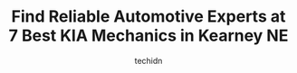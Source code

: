 ---
layout: ampstory
image: https://images.unsplash.com/photo-1586428268816-ca0069c110c5?ixlib=rb-4.0.3&ixid=MnwxMjA3fDB8MHxwaG90by1wYWdlfHx8fGVufDB8fHx8&auto=format&fit=crop&w=640&h=853&q=80
author: techidn
featured: false
description: Discover the 7 best KIA Mechanic in Kearney NE, USA and ensure your vehicle receives the highest quality of care. These trusted professionals are known for their skill, knowledge, and dedica
title: Find Reliable Automotive Experts at 7 Best KIA Mechanics in Kearney NE
cover:
   title: Find Reliable Automotive Experts at 7 Best KIA Mechanics in Kearney NE
   subtitle: Rickpate
   background: https://images.unsplash.com/photo-1586428268816-ca0069c110c5?ixlib=rb-4.0.3&ixid=MnwxMjA3fDB8MHxwaG90by1wYWdlfHx8fGVufDB8fHx8&auto=format&fit=crop&w=640&h=853&q=80

pages: 
 - layout: thirds
   top: <h1>#1 Kearney Towing & Repair Center</h1>
   bottom: "<p>Driver showed up in time and notified me of when he got to pickup location and when he left abs when he arrived at destination. The office staff was very friendly and acc</p>"
   background: https://www.knot35.com/toplist/wp-content/uploads/2023/06/best-kia-mechanic-1-in-kearney-ne-1685838453.jpeg
   backgroundblur: true
 - layout: thirds
   top: <h1>#2 Andersen Wrecking Co., Inc.</h1>
   bottom: "<p>1912 M Avenue, Kearney, NE 68847, United States</p>"
   background: https://www.knot35.com/toplist/wp-content/uploads/2023/06/best-kia-mechanic-2-in-kearney-ne-1685838454.jpeg
   cta:
      link: https://www.knot35.com/toplist/find-reliable-automotive-experts-at-7-best-kia-mechanics-in-kearney-ne/
      text: Find Reliable Automotive Experts at 7 Best KIA Mechanics in Kearney NE
 - layout: thirds
   top: <h1>#3 Gregs Auto Repair</h1>
   bottom: "<p>1410 E 11th St, Kearney, NE 68847, United States</p>"
   background: https://www.knot35.com/toplist/wp-content/uploads/2023/06/best-kia-mechanic-3-in-kearney-ne-1685838454.jpeg
   cta:
      link: https://www.knot35.com/toplist/find-reliable-automotive-experts-at-7-best-kia-mechanics-in-kearney-ne/
      text: Find Reliable Automotive Experts at 7 Best KIA Mechanics in Kearney NE
 - layout: thirds
   top: <h1>#4 Kearney Ag & Auto Repair</h1>
   bottom: "<p>2305 K Avenue, Kearney, NE 68847, United States</p>"
   background: https://images.unsplash.com/photo-1522441815192-d9f04eb0615c?ixlib=rb-4.0.3&ixid=MnwxMjA3fDB8MHxwaG90by1wYWdlfHx8fGVufDB8fHx8&auto=format&fit=crop&w=640&h=853&q=80
   cta:
      link: https://www.knot35.com/toplist/find-reliable-automotive-experts-at-7-best-kia-mechanics-in-kearney-ne/
      text: Find Reliable Automotive Experts at 7 Best KIA Mechanics in Kearney NE
 - layout: thirds
   top: <h1>#5 Precision Import Repair</h1>
   bottom: "<p>1022 B Avenue, Kearney, NE 68847, United States</p>"
   background: https://images.unsplash.com/photo-1597773150796-e5c14ebecbf5?ixlib=rb-4.0.3&ixid=MnwxMjA3fDB8MHxwaG90by1wYWdlfHx8fGVufDB8fHx8&auto=format&fit=crop&w=640&h=853&q=80
   cta:
      link: https://www.knot35.com/toplist/find-reliable-automotive-experts-at-7-best-kia-mechanics-in-kearney-ne/
      text: Find Reliable Automotive Experts at 7 Best KIA Mechanics in Kearney NE
 - layout: thirds
   top: <h1>#6 ATS-Auto Tech Specialists</h1>
   bottom: "<p>901 E 25th St, Kearney, NE 68847, United States</p>"
   background: https://images.unsplash.com/photo-1602536052359-ef94c21c5948?ixlib=rb-4.0.3&ixid=MnwxMjA3fDB8MHxwaG90by1wYWdlfHx8fGVufDB8fHx8&auto=format&fit=crop&w=640&h=853&q=80
   cta:
      link: https://www.knot35.com/toplist/find-reliable-automotive-experts-at-7-best-kia-mechanics-in-kearney-ne/
      text: Find Reliable Automotive Experts at 7 Best KIA Mechanics in Kearney NE
 - layout: thirds
   top: <h1>#7 Big Wrench Auto INC</h1>
   bottom: "<p>426 N Railroad St, Kearney, NE 68847, United States</p>"
   background: https://images.unsplash.com/photo-1608411404720-c8f0417bcdba?ixlib=rb-4.0.3&ixid=MnwxMjA3fDB8MHxwaG90by1wYWdlfHx8fGVufDB8fHx8&auto=format&fit=crop&w=640&h=853&q=80
   cta:
      link: https://www.knot35.com/toplist/find-reliable-automotive-experts-at-7-best-kia-mechanics-in-kearney-ne/
      text: Find Reliable Automotive Experts at 7 Best KIA Mechanics in Kearney NE
 - layout: thirds
   middle: Continue reading...
   background: https://images.unsplash.com/photo-1534312527009-56c7016453e6?ixlib=rb-4.0.3&ixid=MnwxMjA3fDB8MHxwaG90by1wYWdlfHx8fGVufDB8fHx8&auto=format&fit=crop&w=640&h=853&q=80
   cta:
      link: https://www.knot35.com/toplist/find-reliable-automotive-experts-at-7-best-kia-mechanics-in-kearney-ne/
      text: Find Reliable Automotive Experts at 7 Best KIA Mechanics in Kearney NE
      
---